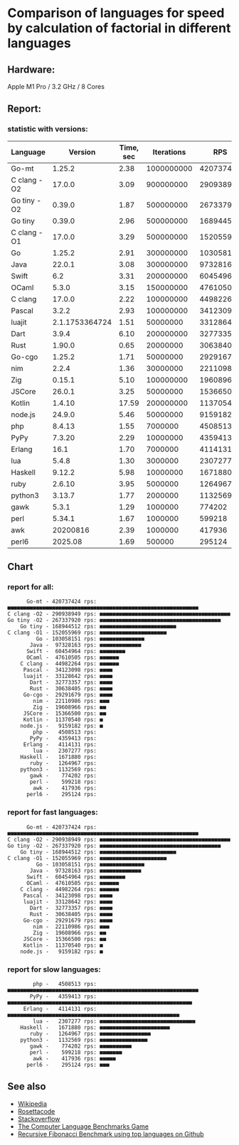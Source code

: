Comparison of languages for speed by calculation of factorial in different languages
====================================================================================

Hardware:
---------
Apple M1 Pro / 3.2 GHz / 8 Cores


Report:
-------

### statistic with versions:

| Language    | Version        | Time, sec | Iterations | RPS       |
|-------------|----------------|-----------|------------|-----------|
|       Go-mt |         1.25.2 |      2.38 | 1000000000 | 420737424 |
| C clang -O2 |         17.0.0 |      3.09 |  900000000 | 290938949 |
| Go tiny -O2 |         0.39.0 |      1.87 |  500000000 | 267337920 |
|     Go tiny |         0.39.0 |      2.96 |  500000000 | 168944512 |
| C clang -O1 |         17.0.0 |      3.29 |  500000000 | 152055969 |
|          Go |         1.25.2 |      2.91 |  300000000 | 103058151 |
|        Java |         22.0.1 |      3.08 |  300000000 |  97328163 |
|       Swift |            6.2 |      3.31 |  200000000 |  60454964 |
|       OCaml |          5.3.0 |      3.15 |  150000000 |  47610505 |
|     C clang |         17.0.0 |      2.22 |  100000000 |  44982264 |
|      Pascal |          3.2.2 |      2.93 |  100000000 |  34123098 |
|      luajit | 2.1.1753364724 |      1.51 |   50000000 |  33128642 |
|        Dart |          3.9.4 |      6.10 |  200000000 |  32773357 |
|        Rust |         1.90.0 |      0.65 |   20000000 |  30638405 |
|      Go-cgo |         1.25.2 |      1.71 |   50000000 |  29291679 |
|         nim |          2.2.4 |      1.36 |   30000000 |  22110986 |
|         Zig |         0.15.1 |      5.10 |  100000000 |  19608966 |
|      JSCore |         26.0.1 |      3.25 |   50000000 |  15366500 |
|      Kotlin |         1.4.10 |     17.59 |  200000000 |  11370540 |
|     node.js |         24.9.0 |      5.46 |   50000000 |   9159182 |
|         php |         8.4.13 |      1.55 |    7000000 |   4508513 |
|        PyPy |         7.3.20 |      2.29 |   10000000 |   4359413 |
|      Erlang |           16.1 |      1.70 |    7000000 |   4114131 |
|         lua |          5.4.8 |      1.30 |    3000000 |   2307277 |
|     Haskell |         9.12.2 |      5.98 |   10000000 |   1671880 |
|        ruby |         2.6.10 |      3.95 |    5000000 |   1264967 |
|     python3 |         3.13.7 |      1.77 |    2000000 |   1132569 |
|        gawk |          5.3.1 |      1.29 |    1000000 |    774202 |
|        perl |         5.34.1 |      1.67 |    1000000 |    599218 |
|         awk |       20200816 |      2.39 |    1000000 |    417936 |
|       perl6 |        2025.08 |      1.69 |     500000 |    295124 |

## Chart

### report for all:

          Go-mt - 420737424 rps: ■■■■■■■■■■■■■■■■■■■■■■■■■■■■■■■■■■■■■■■■■■■■■■■■■■■■■■■■■■■■
    C clang -O2 - 290938949 rps: ■■■■■■■■■■■■■■■■■■■■■■■■■■■■■■■■■■■■■■■■■
    Go tiny -O2 - 267337920 rps: ■■■■■■■■■■■■■■■■■■■■■■■■■■■■■■■■■■■■■■
        Go tiny - 168944512 rps: ■■■■■■■■■■■■■■■■■■■■■■■■
    C clang -O1 - 152055969 rps: ■■■■■■■■■■■■■■■■■■■■■
             Go - 103058151 rps: ■■■■■■■■■■■■■■
           Java -  97328163 rps: ■■■■■■■■■■■■■
          Swift -  60454964 rps: ■■■■■■■■
          OCaml -  47610505 rps: ■■■■■■
        C clang -  44982264 rps: ■■■■■■
         Pascal -  34123098 rps: ■■■■
         luajit -  33128642 rps: ■■■■
           Dart -  32773357 rps: ■■■■
           Rust -  30638405 rps: ■■■■
         Go-cgo -  29291679 rps: ■■■■
            nim -  22110986 rps: ■■■
            Zig -  19608966 rps: ■■
         JSCore -  15366500 rps: ■■
         Kotlin -  11370540 rps: ■
        node.js -   9159182 rps: ■
            php -   4508513 rps: 
           PyPy -   4359413 rps: 
         Erlang -   4114131 rps: 
            lua -   2307277 rps: 
        Haskell -   1671880 rps: 
           ruby -   1264967 rps: 
        python3 -   1132569 rps: 
           gawk -    774202 rps: 
           perl -    599218 rps: 
            awk -    417936 rps: 
          perl6 -    295124 rps: 

### report for fast languages:

          Go-mt - 420737424 rps: ■■■■■■■■■■■■■■■■■■■■■■■■■■■■■■■■■■■■■■■■■■■■■■■■■■■■■■■■■■■■
    C clang -O2 - 290938949 rps: ■■■■■■■■■■■■■■■■■■■■■■■■■■■■■■■■■■■■■■■■■
    Go tiny -O2 - 267337920 rps: ■■■■■■■■■■■■■■■■■■■■■■■■■■■■■■■■■■■■■■
        Go tiny - 168944512 rps: ■■■■■■■■■■■■■■■■■■■■■■■■
    C clang -O1 - 152055969 rps: ■■■■■■■■■■■■■■■■■■■■■
             Go - 103058151 rps: ■■■■■■■■■■■■■■
           Java -  97328163 rps: ■■■■■■■■■■■■■
          Swift -  60454964 rps: ■■■■■■■■
          OCaml -  47610505 rps: ■■■■■■
        C clang -  44982264 rps: ■■■■■■
         Pascal -  34123098 rps: ■■■■
         luajit -  33128642 rps: ■■■■
           Dart -  32773357 rps: ■■■■
           Rust -  30638405 rps: ■■■■
         Go-cgo -  29291679 rps: ■■■■
            nim -  22110986 rps: ■■■
            Zig -  19608966 rps: ■■
         JSCore -  15366500 rps: ■■
         Kotlin -  11370540 rps: ■
        node.js -   9159182 rps: ■

### report for slow languages:

            php -   4508513 rps: ■■■■■■■■■■■■■■■■■■■■■■■■■■■■■■■■■■■■■■■■■■■■■■■■■■■■■■■■■■■■
           PyPy -   4359413 rps: ■■■■■■■■■■■■■■■■■■■■■■■■■■■■■■■■■■■■■■■■■■■■■■■■■■■■■■■■■■
         Erlang -   4114131 rps: ■■■■■■■■■■■■■■■■■■■■■■■■■■■■■■■■■■■■■■■■■■■■■■■■■■■■■■
            lua -   2307277 rps: ■■■■■■■■■■■■■■■■■■■■■■■■■■■■■■
        Haskell -   1671880 rps: ■■■■■■■■■■■■■■■■■■■■■■
           ruby -   1264967 rps: ■■■■■■■■■■■■■■■■
        python3 -   1132569 rps: ■■■■■■■■■■■■■■■
           gawk -    774202 rps: ■■■■■■■■■■
           perl -    599218 rps: ■■■■■■■
            awk -    417936 rps: ■■■■■
          perl6 -    295124 rps: ■■■



See also
--------

  * [Wikipedia](http://en.wikipedia.org/wiki/Factorial)
  * [Rosettacode](http://rosettacode.org/wiki/Factorial)
  * [Stackoverflow](http://stackoverflow.com/questions/23930/factorial-algorithms-in-different-languages)
  * [The Computer Language Benchmarks Game](https://benchmarksgame-team.pages.debian.net/benchmarksgame/index.html)
  * [Recursive Fibonacci Benchmark using top languages on Github](https://github.com/drujensen/fib)
